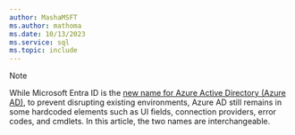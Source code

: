 ```yaml
---
author: MashaMSFT
ms.author: mathoma
ms.date: 10/13/2023
ms.service: sql
ms.topic: include
---
```


> [!NOTE]
> While Microsoft Entra ID is the [new name for Azure Active Directory (Azure AD)](/azure/active-directory/fundamentals/new-name), to prevent disrupting existing environments, Azure AD still remains in some hardcoded elements such as UI fields, connection providers, error codes, and cmdlets. In this article, the two names are interchangeable. 

